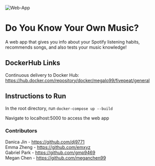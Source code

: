 ![Web-App](https://github.com/software-students-fall2023/5-final-project-fivepeat/actions/workflows/workflow_app.yml/badge.svg)

# Do You Know Your Own Music?

A web app that gives you info about your Spotify listening habits, recommends songs, and also tests your music knowledge!

## DockerHub Links

Continuous delivery to Docker Hub: https://hub.docker.com/repository/docker/megalo99/fivepeat/general

## Instructions to Run

In the root directory, run ```docker-compose up --build```

Navigate to localhost:5000 to access the web app

### Contributors
Danica Jin - https://github.com/dj9771    
Emma Zheng - https://github.com/emxyz   
Gabriel Park - https://github.com/gmp9469    
Megan Chen - https://github.com/meganchen99
